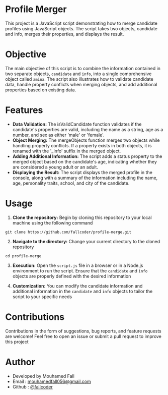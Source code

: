 # Profile Merger
This project is a JavaScript script demonstrating how to merge candidate profiles using JavaScript objects. The script takes two objects, candidate and info, merges their properties, and displays the result.

# Objective
The main objective of this script is to combine the information contained in two separate objects, `candidate` and `info`, into a single comprehensive object called `amina`. The script also illustrates how to validate candidate data, handle property conflicts when merging objects, and add additional properties based on existing data.

# Features
* **Data Validation:** The isValidCandidate function validates if the candidate's properties are valid, including the name as a string, age as a number, and sex as either 'male' or 'female'.
* **Object Merging:** The mergeObjects function merges two objects while handling property conflicts. If a property exists in both objects, it is renamed with the '_info' suffix in the merged object.
* **Adding Additional Information:** The script adds a status property to the merged object based on the candidate's age, indicating whether they are considered a young adult or an adult.
* **Displaying the Result:** The script displays the merged profile in the console, along with a summary of the information including the name, age, personality traits, school, and city of the candidate.

# Usage
1. **Clone the repository:** Begin by cloning this repository to your local machine using the following command
```
git clone https://github.com/fallcoder/profile-merge.git
``` 
2. **Navigate to the directory:** Change your current directory to the cloned repository
```
cd profile-merge
``` 
3. **Execution:** Open the `script.js` file in a browser or in a Node.js environment to run the script. Ensure that the `candidate` and `info` objects are properly defined with the desired information

4. **Customization:** You can modify the candidate information and additional information in the `candidate` and `info` objects to tailor the script to your specific needs

# Contributions
Contributions in the form of suggestions, bug reports, and feature requests are welcome! Feel free to open an issue or submit a pull request to improve this project

# Author
* Developed by Mouhamed Fall
* Email : mouhamedfall056@gmail.com
* Github : [@fallcoder](https://github.com/fallcoder)
